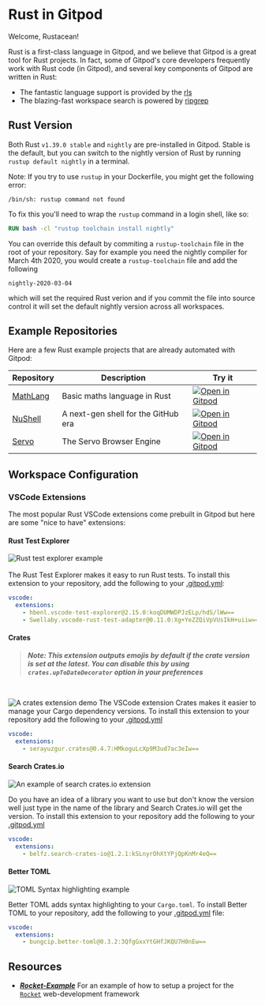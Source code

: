 # Rust in Gitpod

Welcome, Rustacean!

Rust is a first-class language in Gitpod, and we believe that Gitpod is a great tool for Rust projects. In fact, some of Gitpod's core developers frequently work with Rust code (in Gitpod), and several key components of Gitpod are written in Rust:

* The fantastic language support is provided by the [rls](https://github.com/rust-lang/rls)
* The blazing-fast workspace search is powered by [ripgrep](https://github.com/BurntSushi/ripgrep)

## Rust Version
Both Rust `v1.39.0 stable` and `nightly` are pre-installed in Gitpod. Stable is the default, but you can switch to the nightly version of Rust by running `rustup default nightly` in a terminal.

Note: If you try to use `rustup` in your Dockerfile, you might get the following error:

```
/bin/sh: rustup command not found
```

To fix this you'll need to wrap the `rustup` command in a login shell, like so:

```Dockerfile
RUN bash -cl "rustup toolchain install nightly"
```

You can override this default by commiting a `rustup-toolchain` file in the root of your repository. Say for example you need the nightly compiler for March 4th 2020, you would create a `rustup-toolchain` file and add the following 
```text
nightly-2020-03-04
```
which will set the required Rust verion and if you commit the file into source control it will set the default nightly version across all workspaces.

## Example Repositories

Here are a few Rust example projects that are already automated with Gitpod:

<div class="table-container">

| Repository  | Description  | Try it    |
|---------|------------|-----|
|[MathLang](https://github.com/JesterOrNot/mathlang) | Basic maths language in Rust | [![Open in Gitpod](https://gitpod.io/button/open-in-gitpod.svg)](https://gitpod.io/#https://github.com/JesterOrNot/MathLang) |
|[NuShell](https://github.com/nushell/nushell/) | A next-gen shell for the GitHub era | [![Open in Gitpod](https://gitpod.io/button/open-in-gitpod.svg)](https://gitpod.io/#https://github.com/nushell/nushell) |
|[Servo](https://github.com/servo/servo) | The Servo Browser Engine | [![Open in Gitpod](https://gitpod.io/button/open-in-gitpod.svg)](https://gitpod.io/#https://github.com/servo/servo)

</div>

## Workspace Configuration

### VSCode Extensions

The most popular Rust VSCode extensions come prebuilt in Gitpod but here are some "nice to have" extensions:

#### Rust Test Explorer
![Rust test explorer example](images/rustTest.png)
<br>
<br>
The Rust Test Explorer makes it easy to run Rust tests. To install this extension to your repository, add the following to your [.gitpod.yml](https://www.gitpod.io/docs/41_config_gitpod_file/):
```yaml
vscode:
  extensions:
    - hbenl.vscode-test-explorer@2.15.0:koqDUMWDPJzELp/hdS/lWw==
    - Swellaby.vscode-rust-test-adapter@0.11.0:Xg+YeZZQiVpVUsIkH+uiiw==
```
#### Crates
> ***Note: This extension outputs emojis by default if the crate version is set at the latest. You can disable this by using `crates.upToDateDecorator` option in your preferences***
<br>

![A crates extension demo](images/cratesDemo.gif)
The VSCode extension Crates makes it easier to manage your Cargo dependency versions. To install this extension to your repository add the following to your [.gitpod.yml](https://www.gitpod.io/docs/41_config_gitpod_file/)

```yaml
vscode:
  extensions:
    - serayuzgur.crates@0.4.7:HMkoguLcXp9M3ud7ac3eIw==
```
#### <p>Search Crates.io</p>
![An example of search crates.io extension](images/searchCratesio.gif)

Do you have an idea of a library you want to use but don't know the version well just type in the name of the library and Search Crates.io will get the version. To install this extension to your repository add the following to your [.gitpod.yml](https://www.gitpod.io/docs/41_config_gitpod_file/)
```yaml
vscode:
  extensions:
    - belfz.search-crates-io@1.2.1:kSLnyrOhXtYPjQpKnMr4eQ==
```

#### Better TOML
![TOML Syntax highlighting example](images/feature_syntax_highlight.png)

Better TOML adds syntax highlighting to your `Cargo.toml`. To install Better TOML to your repository, add the following to your [.gitpod.yml](https://www.gitpod.io/docs/41_config_gitpod_file/) file:
```yaml
vscode:
  extensions:
    - bungcip.better-toml@0.3.2:3QfgGxxYtGHfJKQU7H0nEw==
```

## Resources
* ***[Rocket-Example](https://www.gitpod.io/blog/docker-in-gitpod/)*** For an example of how to setup a project for the [`Rocket`](https://rocket.rs/) web-development framework
